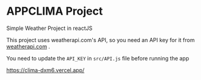 # APPCLIMA Project

Simple Weather Project in reactJS

This project uses weatherapi.com's API, so you need an API key for it from [weatherapi.com](https://www.weatherapi.com) .

You need to update the `API_KEY` in `src/API.js` file before running the app

https://clima-dxm6.vercel.app/
